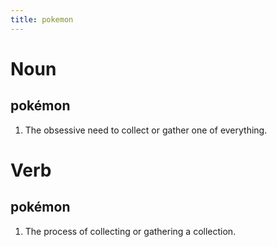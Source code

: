 ```yaml
---
title: pokemon
---
```


Noun
================================

pokémon
----------------

1. The obsessive need to collect or gather one of everything.

Verb
================================

pokémon
----------------

1. The process of collecting or gathering a collection.
